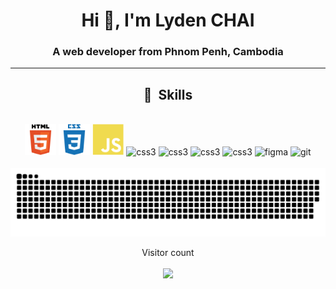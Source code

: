    <h1 align="center">Hi 👋, I'm Lyden CHAI</h1>
    <h3 align="center">A web developer from Phnom Penh, Cambodia</h3>
    <hr />
    <h2 align="center">🚀 &nbsp;Skills</h2>
    <div align="center">
      <br />
      <div align="center">
        <img
          src="https://raw.githubusercontent.com/devicons/devicon/master/icons/html5/html5-original-wordmark.svg"
          alt="html5"
          width="50"
          height="50"
        />
        <img
          src="https://raw.githubusercontent.com/devicons/devicon/1119b9f84c0290e0f0b38982099a2bd027a48bf1/icons/css3/css3-plain-wordmark.svg"
          alt="css3"
          width="50"
          height="50"
        />
        <img
          src="https://raw.githubusercontent.com/devicons/devicon/1119b9f84c0290e0f0b38982099a2bd027a48bf1/icons/javascript/javascript-plain.svg"
          alt="css3"
          width="50"
          height="50"
        />
        <img
          src="https://www.svgrepo.com/show/374144/typescript.svg"
          alt="css3"
          width="50"
          height="50"
        />
        <img
          src="https://upload.wikimedia.org/wikipedia/commons/thumb/c/cf/Angular_full_color_logo.svg/2048px-Angular_full_color_logo.svg.png"
          alt="css3"
          width="50"
          height="50"
        />
        <img
          src="https://upload.wikimedia.org/wikipedia/commons/thumb/9/95/Vue.js_Logo_2.svg/2367px-Vue.js_Logo_2.svg.png"
          alt="css3"
          width="50"
          height="50"
        />
            <img
          src="https://upload.wikimedia.org/wikipedia/commons/thumb/a/ae/Nuxt_logo.svg/2560px-Nuxt_logo.svg.png"
          alt="css3"
          width="50"
          height="50"
        />
        <img
          src="https://www.vectorlogo.zone/logos/figma/figma-icon.svg"
          alt="figma"
          width="50"
          height="50"
        />
        <img
          src="https://www.vectorlogo.zone/logos/git-scm/git-scm-icon.svg"
          alt="git"
          width="50"
          height="50"
        />
      </div>
    </div>
    <br />
    <a href=#><img src="contributions.svg"></a>
    <p align="center"> 
  Visitor count<br><br>
  <img src="https://profile-counter.glitch.me/sreypheasin/count.svg" />
</p>
<!-- <div align="center">
      <img width="50%" alt="image not found!" src="https://i.pinimg.com/originals/5f/93/49/5f934966a1d20bae1909c9ef2278bd4c.gif" />
    </div>  -->
